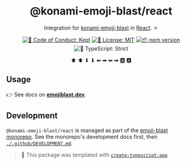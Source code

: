 <h1 align="center">@konami-emoji-blast/react</h1>

<p align="center">
  Integration for <a href="https://github.com/JoshuaKGoldberg/emoji-blast/packages/konami-emoji-blast">konami-emoji-blast</a> in <a href="https://react.dev">React</a>.
  ⚛️
</p>

<p align="center">
	<a href="https://github.com/JoshuaKGoldberg/emoji-blast/blob/main/.github/CODE_OF_CONDUCT.md" target="_blank"><img alt="🤝 Code of Conduct: Kept" src="https://img.shields.io/badge/%F0%9F%A4%9D_code_of_conduct-kept-21bb42" /></a>
	<a href="https://github.com/JoshuaKGoldberg/konami-emoji-blast/blob/main/LICENSE.md" target="_blank"><img alt="📝 License: MIT" src="https://img.shields.io/badge/%F0%9F%93%9D_license-MIT-21bb42.svg"></a>
	<a href="http://npmjs.com/package/@konami-emoji-blast/react"><img alt="📦 npm version" src="https://img.shields.io/npm/v/@konami-emoji-blast/react?color=21bb42&label=%F0%9F%93%A6%20npm" /></a>
	<img alt="💪 TypeScript: Strict" src="https://img.shields.io/badge/%F0%9F%92%AA_typescript-strict-21bb42.svg" />
</p>

<p align="center">
	⬆ ⬆ ⬇ ⬇ ⬅ ➡ ⬅ ➡ 🅱 🅰
</p>

## Usage

👉 See docs on **[emojiblast.dev](https://emojiblast.dev)**.

## Development

`@konami-emoji-blast/react` is managed as part of the <a href="https://github.com/JoshuaKGoldberg/emoji-blast">emoji-blast monorepo</a>.
See the monorepo's development docs first, then [`./.github/DEVELOPMENT.md`](.github/DEVELOPMENT.md).

> 💙 This package was templated with [`create-typescript-app`](https://github.com/JoshuaKGoldberg/create-typescript-app).
